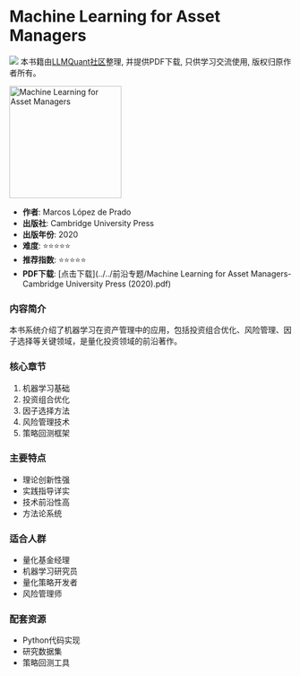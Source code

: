 # Machine Learning for Asset Managers

![](https://fastly.jsdelivr.net/gh/bucketio/img3@main/2024/09/04/1725464231869-e0b2f727-2a0f-4270-bf6c-31ddc350426a.gif)
本书籍由[LLMQuant社区](https://llmquant.com/)整理, 并提供PDF下载, 只供学习交流使用, 版权归原作者所有。

<img src="cover.jpg" alt="Machine Learning for Asset Managers" width="200"/>

- **作者**: Marcos López de Prado
- **出版社**: Cambridge University Press
- **出版年份**: 2020
- **难度**: ⭐⭐⭐⭐⭐
- **推荐指数**: ⭐⭐⭐⭐⭐
- **PDF下载**: [点击下载](../../前沿专题/Machine Learning for Asset Managers-Cambridge University Press (2020).pdf)

### 内容简介
本书系统介绍了机器学习在资产管理中的应用，包括投资组合优化、风险管理、因子选择等关键领域，是量化投资领域的前沿著作。

### 核心章节
1. 机器学习基础
2. 投资组合优化
3. 因子选择方法
4. 风险管理技术
5. 策略回测框架

### 主要特点
- 理论创新性强
- 实践指导详实
- 技术前沿性高
- 方法论系统

### 适合人群
- 量化基金经理
- 机器学习研究员
- 量化策略开发者
- 风险管理师

### 配套资源
- Python代码实现
- 研究数据集
- 策略回测工具 